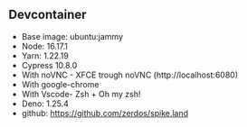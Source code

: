 ## Devcontainer

- Base image: ubuntu:jammy
- Node: 16.17.1
- Yarn: 1.22.19
- Cypress 10.8.0
- With noVNC - XFCE trough noVNC (http://localhost:6080)
- With google-chrome
- With Vscode- Zsh + Oh my zsh!
- Deno: 1.25.4
- github: https://github.com/zerdos/spike.land
